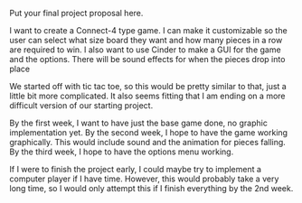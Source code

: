 Put your final project proposal here.

I want to create a Connect-4 type game. I can make it customizable so the user can select what size board they want and
how many pieces in a row are required to win. I also want to use Cinder to make a GUI for the game and the options.
There will be sound effects for when the pieces drop into place

We started off with tic tac toe, so this would be pretty similar to that, just a little bit more complicated. It also
seems fitting that I am ending on a more difficult version of our starting project.

By the first week, I want to have just the base game done, no graphic implementation yet. By the second week, I hope to
have the game working graphically. This would include sound and the animation for pieces falling. By the third week, I
hope to have the options menu working.

If I were to finish the project early, I could maybe try to implement a computer player if I have time. However, this
would probably take a very long time, so I would only attempt this if I finish everything by the 2nd week.